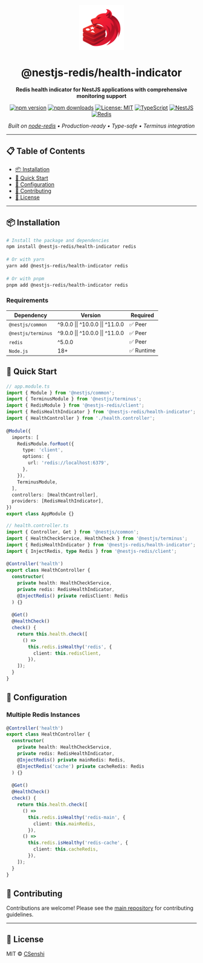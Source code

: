 <div align="center">

<img src="https://raw.githubusercontent.com/CSenshi/nestjs-redis/main/docs/images/logo.png" alt="NestJS Redis Toolkit Logo" width="120" height="120">

# @nestjs-redis/health-indicator

**Redis health indicator for NestJS applications with comprehensive monitoring support**

[![npm version](https://badge.fury.io/js/%40nestjs-redis%2Fhealth-indicator.svg)](https://www.npmjs.com/package/@nestjs-redis/health-indicator)
[![npm downloads](https://img.shields.io/npm/dm/@nestjs-redis/health-indicator.svg)](https://www.npmjs.com/package/@nestjs-redis/health-indicator)
[![License: MIT](https://img.shields.io/badge/License-MIT-yellow.svg)](https://opensource.org/licenses/MIT)
[![TypeScript](https://img.shields.io/badge/TypeScript-Ready-blue.svg)](https://www.typescriptlang.org/)
[![NestJS](https://img.shields.io/badge/NestJS-9%2B-red.svg)](https://nestjs.com/)
[![Redis](https://img.shields.io/badge/Redis-5+-red.svg)](https://redis.io/)

_Built on [node-redis](https://github.com/redis/node-redis) • Production-ready • Type-safe • Terminus integration_

</div>

---

## 📋 Table of Contents

- [📦 Installation](#-installation)
- [🚀 Quick Start](#-quick-start)
- [🔧 Configuration](#-configuration)
- [🤝 Contributing](#-contributing)
- [📄 License](#-license)

---

## 📦 Installation

```bash
# Install the package and dependencies
npm install @nestjs-redis/health-indicator redis

# Or with yarn
yarn add @nestjs-redis/health-indicator redis

# Or with pnpm
pnpm add @nestjs-redis/health-indicator redis
```

### Requirements

| Dependency         | Version                          | Required   |
| ------------------ | -------------------------------- | ---------- |
| `@nestjs/common`   | ^9.0.0 \|\| ^10.0.0 \|\| ^11.0.0 | ✅ Peer    |
| `@nestjs/terminus` | ^9.0.0 \|\| ^10.0.0 \|\| ^11.0.0 | ✅ Peer    |
| `redis`            | ^5.0.0                           | ✅ Peer    |
| `Node.js`          | 18+                              | ✅ Runtime |

## 🚀 Quick Start

```typescript
// app.module.ts
import { Module } from '@nestjs/common';
import { TerminusModule } from '@nestjs/terminus';
import { RedisModule } from '@nestjs-redis/client';
import { RedisHealthIndicator } from '@nestjs-redis/health-indicator';
import { HealthController } from './health.controller';

@Module({
  imports: [
    RedisModule.forRoot({
      type: 'client',
      options: {
        url: 'redis://localhost:6379',
      },
    }),
    TerminusModule,
  ],
  controllers: [HealthController],
  providers: [RedisHealthIndicator],
})
export class AppModule {}
```

```typescript
// health.controller.ts
import { Controller, Get } from '@nestjs/common';
import { HealthCheckService, HealthCheck } from '@nestjs/terminus';
import { RedisHealthIndicator } from '@nestjs-redis/health-indicator';
import { InjectRedis, type Redis } from '@nestjs-redis/client';

@Controller('health')
export class HealthController {
  constructor(
    private health: HealthCheckService,
    private redis: RedisHealthIndicator,
    @InjectRedis() private redisClient: Redis
  ) {}

  @Get()
  @HealthCheck()
  check() {
    return this.health.check([
      () =>
        this.redis.isHealthy('redis', {
          client: this.redisClient,
        }),
    ]);
  }
}
```

## 🔧 Configuration

### Multiple Redis Instances

```typescript
@Controller('health')
export class HealthController {
  constructor(
    private health: HealthCheckService,
    private redis: RedisHealthIndicator,
    @InjectRedis() private mainRedis: Redis,
    @InjectRedis('cache') private cacheRedis: Redis
  ) {}

  @Get()
  @HealthCheck()
  check() {
    return this.health.check([
      () =>
        this.redis.isHealthy('redis-main', {
          client: this.mainRedis,
        }),
      () =>
        this.redis.isHealthy('redis-cache', {
          client: this.cacheRedis,
        }),
    ]);
  }
}
```

## 🤝 Contributing

Contributions are welcome! Please see the [main repository](https://github.com/CSenshi/nestjs-redis) for contributing guidelines.

---

## 📄 License

MIT © [CSenshi](https://github.com/CSenshi)
